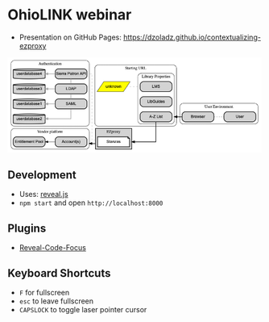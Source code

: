 OhioLINK webinar
=====================

- Presentation on GitHub Pages: https://dzoladz.github.io/contextualizing-ezproxy

![initial graphviz rendering of EZproxy environment](img/contextualizing-ezproxy.png)

## Development
- Uses: [reveal.js](https://revealjs.com/)
- `npm start` and open `http://localhost:8000`

## Plugins
- [Reveal-Code-Focus](https://ofcr.se/reveal-code-focus)

## Keyboard Shortcuts
- `F` for fullscreen
- `esc` to leave fullscreen
- `CAPSLOCK` to toggle laser pointer cursor